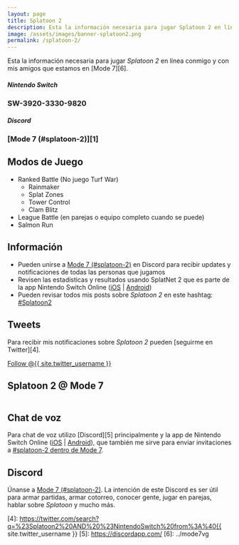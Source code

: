 ```yaml
---
layout: page
title: Splatoon 2
description: Esta la información necesaria para jugar Splatoon 2 en línea conmigo y con mis amigos que estamos en Mode 7.
image: /assets/images/banner-splatoon2.png
permalink: /splatoon-2/
---
```


Esta la información necesaria para jugar *Splatoon 2* en línea conmigo y con mis amigos que estamos en [Mode 7][6].

<div class="row">
<div class="col-xs-12 col-sm-6">
<div class="card">
<div class="card-header">
<h5 class="card-title text-center"><i class="fab fa-nintendo-switch"></i> Nintendo Switch</h5>
</div>
<div class="card-body">
<h3 class="card-text text-center">SW-3920-3330-9820</h3>
</div>
</div>
</div>
<div class="col-xs-12 col-sm-6">
<div class="card">
<div class="card-header">
<h5 class="card-title  text-center"><i class="fab fa-discord"></i> Discord</h5>
</div>
<div class="card-body">
<h3 class="card-text text-center">
[Mode 7 (#splatoon-2)][1]
</h3>
</div>
</div>
</div>
</div>

<div class="row">
<div class="col-sm-6">

## <i class="fas fa-gamepad"></i> Modos de Juego

- Ranked Battle (No juego Turf War)
    - Rainmaker
    - Splat Zones
    - Tower Control
    - Clam Blitz
- League Battle (en parejas o equipo completo cuando se puede)
- Salmon Run

## Información

- Pueden unirse a [Mode 7 (#splatoon-2)][1] en Discord para recibir updates y notificaciones de todas las personas que jugamos
- Revisen las estadísticas y resultados usando SplatNet 2 que es parte de la app Nintendo Switch Online ([iOS][2] &#124; [Android][3])
- Pueden revisar todos mis posts sobre *Splatoon 2* en este hashtag: <a class="badge badge-primary" href="https://blog.{{ site.domain }}/hashtag/splatoon-2/">#Splatoon2</a>

## <i class="fab fa-twitter"></i> Tweets

Para recibir mis notificaciones sobre *Splatoon 2* pueden [seguirme en Twitter][4].

<a href="https://twitter.com/{{ site.twitter_username }}" class="twitter-follow-button text-center" data-show-count="false">Follow @{{ site.twitter_username }}</a>

</div>
<div class="col-sm-6">

## Splatoon 2 @ Mode 7

<div class="text-center mt20">
<img class="img-fluid" src="{{ site.url }}/assets/images/banner-splatoon2.png" alt="" />
</div>

</div>
</div>

## <i class="fas fa-microphone"></i> Chat de voz

Para chat de voz utilizo [Discord][5] principalmente y la app de Nintendo Switch Online ([iOS][2] &#124; [Android][3]), que también me sirve para enviar invitaciones a [#splatoon-2 dentro de Mode 7][1].

## <i class="fab fa-discord"></i> Discord

Únanse a [Mode 7 (#splatoon-2)][1]. La intención de este Discord es ser útil para armar partidas, armar cotorreo, conocer gente, jugar en parejas, hablar sobre *Splatoon* y mucho más.

[1]: https://discord.gg/NUSDKeJ
[2]: https://itunes.apple.com/us/app/id1234806557?mt=12&uo=4&at=10l4Fw
[3]: https://play.google.com/store/apps/details?id=com.nintendo.znca&gl=us&hl=en
[4]: https://twitter.com/search?q=%23Splatoon2%20AND%20%23NintendoSwitch%20from%3A%40{{ site.twitter_username }}
[5]: https://discordapp.com/
[6]: ../mode7vg